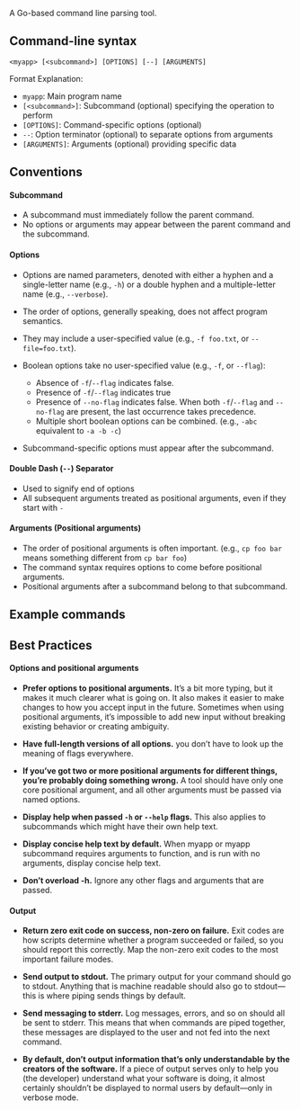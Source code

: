 A Go-based command line parsing tool.

## Command-line syntax

    <myapp> [<subcommand>] [OPTIONS] [--] [ARGUMENTS]

Format Explanation:

- `myapp`: Main program name
- `[<subcommand>]`: Subcommand (optional) specifying the operation to perform
- `[OPTIONS]`: Command-specific options (optional)
- `--`: Option terminator (optional) to separate options from arguments
- `[ARGUMENTS]`: Arguments (optional) providing specific data

## Conventions

#### Subcommand

- A subcommand must immediately follow the parent command.
- No options or arguments may appear between the parent command and the subcommand.

#### Options

- Options are named parameters, denoted with either a hyphen and a single-letter name (e.g., `-h`) or a double hyphen
  and a multiple-letter name (e.g., `--verbose`).
- The order of options, generally speaking, does not affect program semantics.
- They may include a user-specified value (e.g., `-f foo.txt`, or `--file=foo.txt`).
- Boolean options take no user-specified value (e.g., `-f`, or `--flag`):

    - Absence of `-f`/`--flag` indicates false.
    - Presence of `-f`/`--flag` indicates true
    - Presence of `--no-flag` indicates false. When both `-f`/`--flag` and `--no-flag` are present, the last occurrence
      takes precedence.
    - Multiple short boolean options can be combined. (e.g., `-abc` equivalent to `-a -b -c`)

- Subcommand-specific options must appear after the subcommand.

#### Double Dash (`--`) Separator

- Used to signify end of options
- All subsequent arguments treated as positional arguments, even if they start with `-`

#### Arguments (Positional arguments)

- The order of positional arguments is often important. (e.g., `cp foo bar` means something different from `cp bar foo`)
- The command syntax requires options to come before positional arguments.
- Positional arguments after a subcommand belong to that subcommand.

## Example commands


## Best Practices

#### Options and positional arguments

- **Prefer options to positional arguments.** It’s a bit more typing, but it makes it much clearer what is going on. It
  also makes it easier to make changes to how you accept input in the future. Sometimes when using positional arguments,
  it’s impossible to add new input without breaking existing behavior or creating ambiguity.

- **Have full-length versions of all options.** you don’t have to look up the meaning of flags everywhere.

- **If you’ve got two or more positional arguments for different things, you’re probably doing something wrong.** A tool
  should have only one core positional argument, and all other arguments must be passed via named options.

- **Display help when passed `-h` or `--help` flags.** This also applies to subcommands which might have their own help
  text.

- **Display concise help text by default.** When myapp or myapp subcommand requires arguments to function, and is run
  with
  no arguments, display concise help text.

- **Don’t overload -h.** Ignore any other flags and arguments that are passed.

#### Output

- **Return zero exit code on success, non-zero on failure.** Exit codes are how scripts determine whether a program
  succeeded or failed, so you should report this correctly. Map the non-zero exit codes to the most important failure
  modes.

- **Send output to stdout.** The primary output for your command should go to stdout. Anything that is machine readable
  should also go to stdout—this is where piping sends things by default.

- **Send messaging to stderr.** Log messages, errors, and so on should all be sent to stderr. This means that when
  commands are piped together, these messages are displayed to the user and not fed into the next command.

- **By default, don’t output information that’s only understandable by the creators of the software.** If a piece of
  output serves only to help you (the developer) understand what your software is doing, it almost certainly shouldn’t
  be displayed to normal users by default—only in verbose mode.